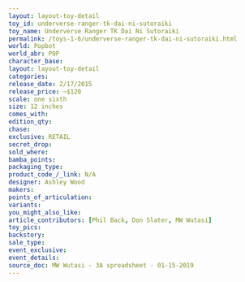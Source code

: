 ```yaml
---
layout: layout-toy-detail 
toy_id: underverse-ranger-tk-dai-ni-sutoraiki
toy_name: Underverse Ranger TK Dai Ni Sutoraiki
permalink: /toys-1-6/underverse-ranger-tk-dai-ni-sutoraiki.html
world: Popbot
world_abr: POP
character_base: 
layout: layout-toy-detail
categories: 
release_date: 2/17/2015
release_price: ~$120
scale: one sixth
size: 12 inches
comes_with: 
edition_qty: 
chase: 
exclusive: RETAIL
secret_drop: 
sold_where: 
bamba_points: 
packaging_type: 
product_code_/_link: N/A
designer: Ashley Wood
makers: 
points_of_articulation: 
variants: 
you_might_also_like: 
article_contributors: [Phil Back, Don Slater, MW Wutasi]
toy_pics: 
backstory: 
sale_type: 
event_exclusive: 
event_details: 
source_doc: MW Wutasi - 3A spreadsheet - 01-15-2019
---
```

